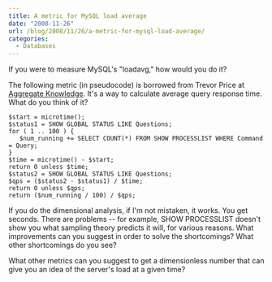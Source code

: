 ```yaml
---
title: A metric for MySQL load average
date: "2008-11-26"
url: /blog/2008/11/26/a-metric-for-mysql-load-average/
categories:
  - Databases
---
```

If you were to measure MySQL's "loadavg," how would you do it?

The following metric (in pseudocode) is borrowed from Trevor Price at [Aggregate Knowledge](http://www.aggregateknowledge.com/). It's a way to calculate average query response time. What do you think of it?

```
$start = microtime();
$status1 = SHOW GLOBAL STATUS LIKE Questions;
for ( 1 .. 100 ) {
   $num_running += SELECT COUNT(*) FROM SHOW PROCESSLIST WHERE Command = Query;
}
$time = microtime() - $start;
return 0 unless $time;
$status2 = SHOW GLOBAL STATUS LIKE Questions;
$qps = ($status2 - $status1) / $time;
return 0 unless $qps;
return ($num_running / 100) / $qps;
```

If you do the dimensional analysis, if I'm not mistaken, it works. You get seconds. There are problems -- for example, SHOW PROCESSLIST doesn't show you what sampling theory predicts it will, for various reasons. What improvements can you suggest in order to solve the shortcomings? What other shortcomings do you see?

What other metrics can you suggest to get a dimensionless number that can give you an idea of the server's load at a given time?


